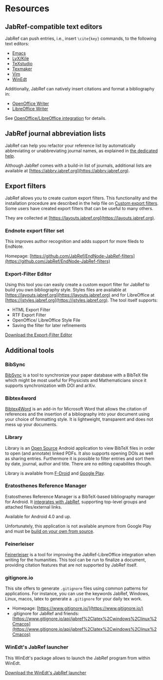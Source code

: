 # Resources

## JabRef-compatible text editors

JabRef can push entries, i.e., insert `\cite{key}` commands, to the following text editors:

* [Emacs](https://www.gnu.org/software/emacs/)
* [LyX/Kile](http://www.lyx.org/)
* [TeXstudio](http://www.texstudio.org/)
* [Texmaker](http://www.xm1math.net/texmaker/)
* [Vim](http://www.vim.org/)
* [WinEdt](http://www.winedt.com/)

Additionally, JabRef can natively insert citations and format a bibliography in:

* [OpenOffice Writer](https://www.openoffice.org/)
* [LibreOffice Writer](https://www.libreoffice.org/)

See [OpenOffice/LibreOffice integration](https://docs.jabref.org/import-export/other-integrations/openofficeintegration) for details.

## JabRef journal abbreviation lists

JabRef can help you refactor your reference list by automatically abbreviating or unabbreviating journal names, as explained in [the dedicated help](https://docs.jabref.org/fields/journalabbreviations).

Although JabRef comes with a build-in list of journals, additional lists are available at [https://abbrv.jabref.org](https://abbrv.jabref.org).

## Export filters

JabRef allows you to create custom export filters. This functionality and the installation procedure are described in the help file on [Custom export filters](https://docs.jabref.org/import-export/export/customexports). Some users have created export filters that can be useful to many others.

They are collected at [https://layouts.jabref.org](https://layouts.jabref.org).

### Endnote export filter set

This improves author recognition and adds support for more fileds to EndNote.

Homepage: [https://github.com/JabRef/EndNode-JabRef-filters](https://github.com/JabRef/EndNode-JabRef-filters)

### Export-Filter Editor

Using this tool you can easily create a custom export filter for JabRef to build you own bibliography style. Styles files are available at [https://layouts.jabref.org](https://layouts.jabref.org) and for LibreOffice at [https://jstyles.jabref.org](https://jstyles.jabref.org). The tool itself supports:

* HTML Export Filter
* RTF Export Filter
* OpenOffice/ LibreOffice Style File
* Saving the filter for later refinements

[Download the Export-Filter Editor](https://sourceforge.net/projects/efe/?source=dlp)

## Additional tools

### BibSync

[BibSync](https://github.com/minad/bibsync) is a tool to synchronize your paper database with a BibTeX file which might be most useful for Physicists and Mathematicians since it supports synchronization with DOI and arXiv.

### Bibtex4word

[Bibtex4Word](http://www.ee.ic.ac.uk/hp/staff/dmb/perl/index.html) is an add-in for Microsoft Word that allows the citation of references and the insertion of a bibliography into your document using your choice of formatting style. It is lightweight, transparent and does not mess up your documents.

### Library

Library is an [Open Source](https://github.com/cgogolin/library) Android application to view BibTeX files in order to open \(and annotate\) linked PDFs. It also supports opening DOIs as well as sharing entries. Furthermore it is possible to filter entries and sort them by date, journal, author and title. There are no editing capabilites though.

Library is available from [F-Droid](https://f-droid.org/app/com.cgogolin.library) and [Google Play](https://play.google.com/store/apps/details?id=com.cgogolin.library).

### Eratosthenes Reference Manager

Eratosthenes Reference Manager is a BibTeX-based bibliography manager for Android. It [integrates with JabRef](https://bitbucket.org/mkmatlock/eratosthenes/wiki/Home#!using-eratosthenes-with-jabref), supporting top-level groups and attached files/external links.

Available for Android 4.0 and up.

Unfortunately, this application is not available anymore from Google Play and must be [build on your own from source](https://bitbucket.org/mkmatlock/eratosthenes/).

### Feinerleiser

[Feinerleiser](http://www.sourceforge.net/projects/feinerleiser/) is a tool for improving the JabRef-LibreOffice integration when writing for the humanities. This tool can be run to finalize a document, providing citation features that are not supported by JabRef itself.

### gitignore.io

This site offers to generate `.gitignore` files using common patterns for applications. For instance, you can use the keywords JabRef, Windows, Linux, macos, latex to generate a `.gitignore` for your daily tex work.

* Homepage: [https://www.gitignore.io/](https://www.gitignore.io/)
* .gitignore for JabRef and friends: [https://www.gitignore.io/api/jabref%2Clatex%2Cwindows%2Clinux%2Cmacos](https://www.gitignore.io/api/jabref%2Clatex%2Cwindows%2Clinux%2Cmacos)

### WinEdt's JabRef launcher

This WinEdt's package allows to launch the JabRef program from within WinEdt.

[Download the WinEdt's JabRef launcher](http://www.winedt.org/config/menus/JabRef.html)

